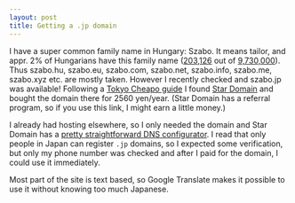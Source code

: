 ```yaml
---
layout: post
title: Getting a .jp domain
---
```


I have a super common family name in Hungary: Szabo. It means tailor, and appr. 2% of Hungarians have this family name ([203,126](https://en.wikipedia.org/wiki/Szab%C3%B3) out of [9,730,000](https://en.wikipedia.org/wiki/Demographics_of_Hungary)). Thus szabo.hu, szabo.eu, szabo.com, szabo.net, szabo.info, szabo.me, szabo.xyz etc. are mostly taken. However I recently checked and szabo.jp was available! Following a [Tokyo Cheapo guide](https://tokyocheapo.com/business/registering-jp-domains-for-cheap/) I found [Star Domain](https://www.star-domain.jp?ref=NA99yyrv) and bought the domain there for 2560 yen/year. (Star Domain has a referral program, so if you use this link, I might earn a little money.)

I already had hosting elsewhere, so I only needed the domain and Star Domain has a [pretty straightforward DNS configurator](https://www.star-domain.jp/man/man_dns_setting.php). I read that only people in Japan can register `.jp` domains, so I expected some verification, but only my phone number was checked and after I paid for the domain, I could use it immediately.

Most part of the site is text based, so Google Translate makes it possible to use it without knowing too much Japanese.
